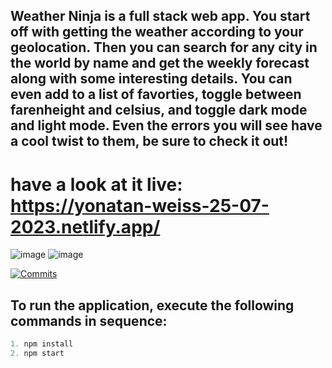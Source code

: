 ## Weather Ninja is a full stack web app. You start off with getting the weather according to your geolocation. Then you can search for any city in the world by name and get the weekly forecast along with some interesting details. You can even add to a list of favorties, toggle between farenheight and celsius, and toggle dark mode and light mode. Even the errors you will see have a cool twist to them, be sure to check it out!

# have a look at it live: https://yonatan-weiss-25-07-2023.netlify.app/

![image](https://github.com/johnBWeiss/weather-ninja/assets/94001381/a1c10d95-4c97-42e0-ba38-6c290bf2025c)
![image](https://github.com/johnBWeiss/weather-ninja/assets/94001381/9b80786c-d850-4a6e-800e-d19e55380f03)



[![Commits](https://img.shields.io/github/commit-activity/y/johnBWeiss/weather-ninja.svg?style=flat&label=Commits)](https://github.com/johnBWeiss/weather-ninja)

## To run the application, execute the following commands in sequence:

```Javascript
1. npm install
2. npm start
```
